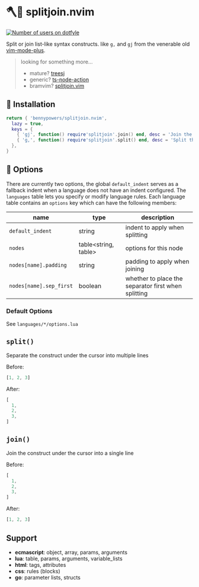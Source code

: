 # 🪓🧷 splitjoin.nvim

[![Number of users on dotfyle][dotfyle-badge]][dotfyle]

Split or join list-like syntax constructs. like `g,` and `gj` from the venerable 
old [vim-mode-plus][vmp].

> looking for something more...
>  - mature? [treesj][treesj]  
>  - generic? [ts-node-action][tna]  
>  - bramvim? [splitjoin.vim][sjv]  

## 🚚 Installation

```lua
return { 'bennypowers/splitjoin.nvim',
  lazy = true,
  keys = {
    { 'gj', function() require'splitjoin'.join() end, desc = 'Join the object under cursor' },
    { 'g,', function() require'splitjoin'.split() end, desc = 'Split the object under cursor' },
  },
}
```

## 🎁 Options

There are currently two options, the global `default_indent` serves as a 
fallback indent when a language does not have an indent configured. The 
`languages` table lets you specify or modify language rules. Each language table 
contains an `options` key which can have the following members:

| name                    | type                  | description                                         |
| ----                    | ----                  | -----------                                         |
| `default_indent`        | string                | indent to apply when splitting                      |
| `nodes`                 | table<string, table>  | options for this node                               |
| `nodes[name].padding`   | string                | padding to apply when joining                       |
| `nodes[name].sep_first` | boolean               | whether to place the separator first when splitting |

### Default Options

See `languages/*/options.lua`

## `split()`

Separate the construct under the cursor into multiple lines

Before:
```javascript
[1, 2, 3]
```
After:
```javascript
[
  1,
  2,
  3,
]
```

## `join()`

Join the construct under the cursor into a single line

Before:
```javascript
[
  1,
  2,
  3,
]
```
After:
```javascript
[1, 2, 3]
```

## Support

- **ecmascript**: object, array, params, arguments
- **lua**: table, params, arguments, variable_lists
- **html**: tags, attributes
- **css**: rules (blocks)
- **go**: parameter lists, structs

[vmp]: https://github.com/t9md/atom-vim-mode-plus
[sjv]: https://github.com/AndrewRadev/splitjoin.vim
[treesj]: https://github.com/Wansmer/treesj
[tna]: https://github.com/CKolkey/ts-node-action/
[dotfyle]: https://dotfyle.com/plugins/bennypowers/splitjoin.nvim
[dotfyle-badge]: https://dotfyle.com/plugins/bennypowers/splitjoin.nvim/shield
